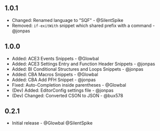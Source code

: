 ## 1.0.1
- Changed: Renamed language to "SQF" - @SilentSpike
- Removed: `if-exitWith` snippet which shared prefix with a command - @jonpas

## 1.0.0
- Added: ACE3 Events Snippets - @Glowbal
- Added: ACE3 Settings Entry and Function Header Snippets - @jonpas
- Added: BI Conditional Structures and Loops Snippets - @jonpas
- Added: CBA Macros Snippets - @Glowbal
- Added: CBA Add PFH Snippet - @jonpas
- Fixed: Auto-Completion inside parentheses - @Glowbal
- (Dev) Added: EditorConfig settings file - @jonpas
- (Dev) Changed: Converted CSON to JSON - @bux578

## 0.2.1
- Initial release - @Glowbal @SilentSpike
